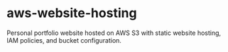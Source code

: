 # aws-website-hosting
Personal portfolio website hosted on AWS S3 with static website hosting, IAM policies, and bucket configuration.
